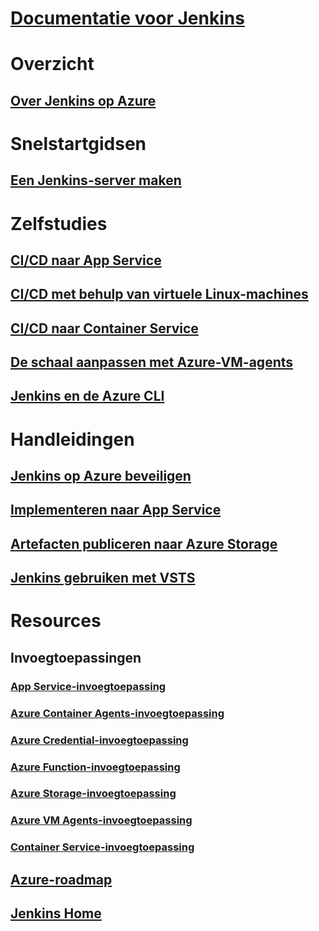 # [Documentatie voor Jenkins](index.md)
# Overzicht
## [Over Jenkins op Azure](overview.md)
# Snelstartgidsen
## [Een Jenkins-server maken](/azure/jenkins/install-jenkins-solution-template)
# Zelfstudies
## [CI/CD naar App Service](/azure/jenkins/java-deploy-webapp-tutorial)
## [CI/CD met behulp van virtuele Linux-machines](/azure/virtual-machines/linux/tutorial-jenkins-github-docker-cicd)
## [CI/CD naar Container Service](/azure/container-service/container-service-kubernetes-jenkins)
## [De schaal aanpassen met Azure-VM-agents](/azure/jenkins/jenkins-azure-vm-agents)
## [Jenkins en de Azure CLI](/azure/jenkins/execute-cli-jenkins-pipeline)
# Handleidingen
## [Jenkins op Azure beveiligen](https://jenkins.io/blog/2017/04/20/secure-jenkins-on-azure/)
## [Implementeren naar App Service](deploy-jenkins-app-service-plugin.md)
## [Artefacten publiceren naar Azure Storage](/azure/storage/common/storage-java-jenkins-continuous-integration-solution)
## [Jenkins gebruiken met VSTS](https://www.visualstudio.com/en-us/docs/build/apps/jenkins/build-deploy-jenkins)
# Resources
## Invoegtoepassingen
### [App Service-invoegtoepassing](https://plugins.jenkins.io/azure-app-service)
### [Azure Container Agents-invoegtoepassing](https://plugins.jenkins.io/azure-container-agents)
### [Azure Credential-invoegtoepassing](https://plugins.jenkins.io/azure-credentials)
### [Azure Function-invoegtoepassing](https://plugins.jenkins.io/azure-function)
### [Azure Storage-invoegtoepassing](https://plugins.jenkins.io/windows-azure-storage)
### [Azure VM Agents-invoegtoepassing](https://plugins.jenkins.io/azure-vm-agents)
### [Container Service-invoegtoepassing](https://plugins.jenkins.io/azure-acs)
## [Azure-roadmap](https://azure.microsoft.com/roadmap/)
## [Jenkins Home](https://jenkins.io/)
